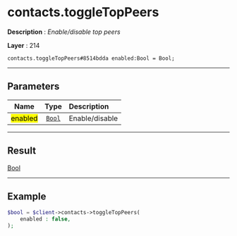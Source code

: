 # contacts.toggleTopPeers

**Description** : *Enable/disable top peers*

**Layer** : 214

```tl
contacts.toggleTopPeers#8514bdda enabled:Bool = Bool;
```

---

## Parameters

| Name | Type | Description |
| :---: | :---: | :--- |
| <mark>enabled</mark> | [`Bool`](type/Bool) | Enable/disable |

---

## Result

[Bool](type/Bool)

---

## Example

```php
$bool = $client->contacts->toggleTopPeers(
	enabled : false,
);
```